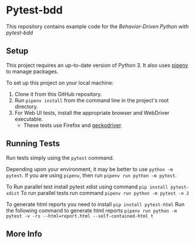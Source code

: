 # Pytest-bdd
This repository contains example code for the
*Behavior-Driven Python with pytest-bdd* 

## Setup
This project requires an up-to-date version of Python 3.
It also uses [pipenv](https://pipenv.readthedocs.io/) to manage packages.

To set up this project on your local machine:
1. Clone it from this GitHub repository.
2. Run `pipenv install` from the command line in the project's root directory.
3. For Web UI tests, install the appropriate browser and WebDriver executable.
   * These tests use Firefox and [geckodriver](https://github.com/mozilla/geckodriver/releases).

## Running Tests
Run tests simply using the `pytest` command.

Depending upon your environment, it may be better to use `python -m pytest`.
If you are using `pipenv`, then run `pipenv run python -m pytest`.

To Run parallel test install pytest xdist using command `pip install pytest-xdist`
To run parallel tests run command `pipenv run python -m pytest -n 2`

To generate html reports you need to install `pip install pytest-html`
Run the following command to generate html reports `pipenv run python -m pytest -v -rs --html=report.html --self-contained-html t`

## More Info



